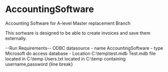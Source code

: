 # AccountingSoftware
Accounting Software for A-level
Master replacement Branch

This sortware is designed to be able to create invoices and save them externally.


--Run Requirements--
ODBC datasource - name AccountingSoftware - type Microsoft do access database - Location C:\temp\test.mdb
Test.mdb file located in C:\temp
Users.txt located in C:\temp containing username,password {line break}
